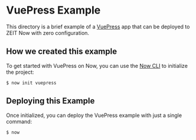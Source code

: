 # VuePress Example

This directory is a brief example of a [VuePress](https://vuepress.vuejs.org/) app that can be deployed to ZEIT Now with zero configuration.

## How we created this example 

To get started with VuePress on Now, you can use the [Now CLI](https://zeit.co/download) to initialize the project:

```shell
$ now init vuepress
```

## Deploying this Example

Once initialized, you can deploy the VuePress example with just a single command:

```shell
$ now
```
